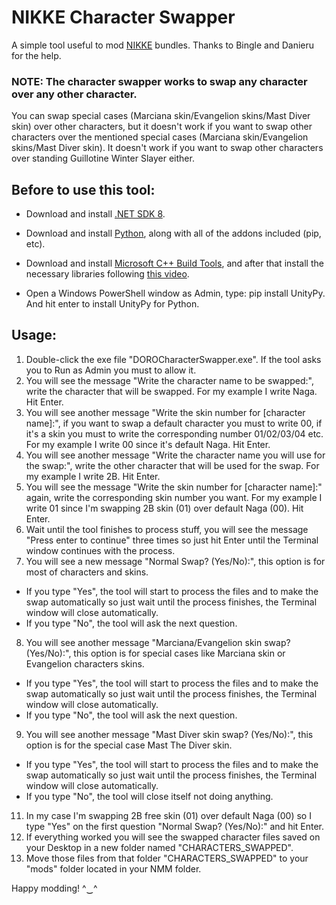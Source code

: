 # NIKKE Character Swapper
A simple tool useful to mod [NIKKE](https://nikke-en.com/) bundles. Thanks to Bingle and Danieru for the help.

### NOTE: The character swapper works to swap any character over any other character.
You can swap special cases (Marciana skin/Evangelion skins/Mast Diver skin) over other characters, but it doesn't work if you want to swap other characters over the mentioned special cases (Marciana skin/Evangelion skins/Mast Diver skin).
It doesn't work if you want to swap other characters over standing Guillotine Winter Slayer either.


## Before to use this tool:

  - Download and install [.NET SDK 8](https://dotnet.microsoft.com/en-us/download/dotnet/thank-you/sdk-8.0.404-windows-x64-installer).
  - Download and install [Python](https://www.python.org/downloads/), along with all of the addons included (pip, etc).
  - Download and install [Microsoft C++ Build Tools](https://aka.ms/vs/17/release/vs_BuildTools.exe), and after that install the necessary libraries following [this video](https://files.catbox.moe/vqsuix.mp4).

  - Open a Windows PowerShell window as Admin, type: pip install UnityPy. And hit enter to install UnityPy for Python.



## Usage:

1. Double-click the exe file "DOROCharacterSwapper.exe". If the tool asks you to Run as Admin you must to allow it.
2. You will see the message "Write the character name to be swapped:", write the character that will be swapped. For my example I write Naga. Hit Enter.
3. You will see another message "Write the skin number for [character name]:", if you want to swap a default character you must to write 00, if it's a skin you must to write the corresponding number 01/02/03/04 etc. For my example I write 00 since it's default Naga. Hit Enter.
4. You will see another message "Write the character name you will use for the swap:", write the other character that will be used for the swap. For my example I write 2B. Hit Enter.
5. You will see the message "Write the skin number for [character name]:" again, write the corresponding skin number you want. For my example I write 01 since I'm swapping 2B skin (01) over default Naga (00). Hit Enter.
6. Wait until the tool finishes to process stuff, you will see the message "Press enter to continue" three times so just hit Enter until the Terminal window continues with the process.
7. You will see a new message "Normal Swap? (Yes/No):", this option is for most of characters and skins.

 - If you type "Yes", the tool will start to process the files and to make the swap automatically so just wait until the process finishes, the Terminal window will close automatically.
 - If you type "No", the tool will ask the next question.

8. You will see another message "Marciana/Evangelion skin swap? (Yes/No):", this option is for special cases like Marciana skin or Evangelion characters skins.

 - If you type "Yes", the tool will start to process the files and to make the swap automatically so just wait until the process finishes, the Terminal window will close automatically.
 - If you type "No", the tool will ask the next question. 

9. You will see another message "Mast Diver skin swap? (Yes/No):", this option is for the special case Mast The Diver skin.

 - If you type "Yes", the tool will start to process the files and to make the swap automatically so just wait until the process finishes, the Terminal window will close automatically.
 - If you type "No", the tool will close itself not doing anything.

11. In my case I'm swapping 2B free skin (01) over default Naga (00) so I type "Yes" on the first question "Normal Swap? (Yes/No):" and hit Enter.
12. If everything worked you will see the swapped character files saved on your Desktop in a new folder named "CHARACTERS_SWAPPED".
13. Move those files from that folder "CHARACTERS_SWAPPED" to your "mods" folder located in your NMM folder.

Happy modding! ^‿^


